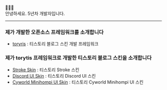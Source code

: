 👋👋👋 <br />
안녕하세요. 5년차 개발자입니다. <br />

----

### 제가 개발한 오픈소스 프레임워크를 소개합니다
- [toryris](https://github.com/wisdomstar94/torytis) : 티스토리 블로그 스킨 개발 프레임워크

### 제가 torytis 프레임워크로 개발한 티스토리 블로그 스킨을 소개합니다
- [Stroke Skin](https://github.com/wisdomstar94/torytis-tistory-skin-stroke) : 티스토리 Stroke 스킨
- [Discord UI Skin](https://github.com/wisdomstar94/tistory-discord-ui-skin) : 티스토리 Discord UI 스킨
- [Cyworld Minihompi UI Skin](https://github.com/wisdomstar94/tistory-cyworld-minihompi-ui-skin) : 티스토리 Cyworld Minihompi UI 스킨

